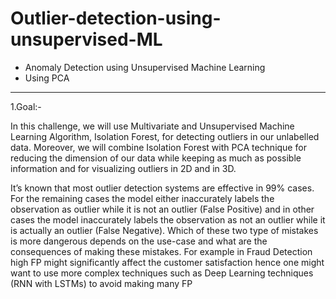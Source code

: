 # Outlier-detection-using-unsupervised-ML
- Anomaly Detection using Unsupervised Machine Learning
- Using PCA

--------------------------------------------------------------------------------------------------------------------

1.Goal:-

In this challenge, we will use Multivariate and Unsupervised Machine Learning Algorithm, Isolation
Forest, for detecting outliers in our unlabelled data. Moreover, we will combine Isolation Forest
with PCA technique for reducing the dimension of our data while keeping as much as possible
information and for visualizing outliers in 2D and in 3D.

It’s known that most outlier detection systems are effective in 99% cases. For the remaining
cases the model either inaccurately labels the observation as outlier while it is not an outlier (False
Positive) and in other cases the model inaccurately labels the observation as not an outlier while
it is actually an outlier (False Negative). Which of these two type of mistakes is more dangerous
depends on the use-case and what are the consequences of making these mistakes. For example in
Fraud Detection high FP might significantly affect the customer satisfaction hence one might want
to use more complex techniques such as Deep Learning techniques (RNN with LSTMs) to avoid
making many FP
